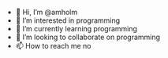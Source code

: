 - 👋 Hi, I’m @amholm
- 👀 I’m interested in programming
- 🌱 I’m currently learning programming
- 💞️ I’m looking to collaborate on programming
- 📫 How to reach me no

<!---
amholm/amholm is a ✨ special ✨ repository because its `README.md` (this file) appears on your GitHub profile.
You can click the Preview link to take a look at your changes.
--->

